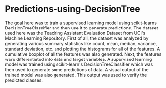# Predictions-using-DecisionTree

The goal here was to train a supervised learning model using scikit-learns DecisionTreeClassifier and then use it to generate predictions. The dataset used here was the Teaching Assistant Evaluation Dataset from UCI's Machine Learning Repository. First of all, the dataset was analyzed by generating various summary statistics like count, mean, median, variance, standard deviation, etc. and plotting the histograms for all of the features. A cumulative boxplot of all the features was also generated. Next, the features were differentiated into data and target variables. A supervised learning model was trained using scikit-learn's DecisionTreeClassifier which was then used to generate some predictions of data. A visual output of the trained model was also generated. This output was used to verify the predicted classes.
